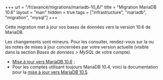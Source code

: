 +++
url = "/fr/avancé/migrations/mariadb-10_6/"
title = "Migration MariaDB 10.6"
layout = "man"
hidden = true
tags = ["infrastructure", "mariadb", "migration", "mysql"]
+++

Cette migration met à jour vos bases de données vers la version 10.6 de MariaDB.

Les changements sont mineurs. Pour les consulter, rendez-vous sur la ou les notes de mises à jour concernées par votre version actuelle (visible dans la section *Bases de données > MySQL* de votre compte).

- [Mise à jour vers MariaDB 10.6](https://mariadb.com/kb/en/upgrading-from-mariadb-105-to-mariadb-106/) ;
- Pour les comptes utilisant toujours MariaDB 10.4, voici la documentation pour la [mise à jour vers MariaDB 10.5](https://mariadb.com/kb/en/upgrading-from-mariadb-104-to-mariadb-105/).
